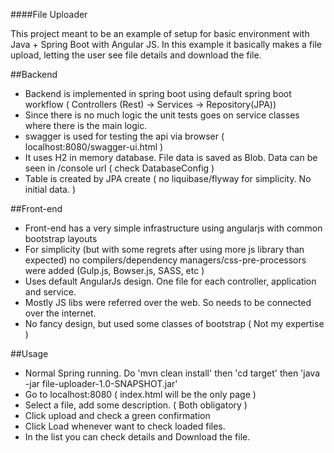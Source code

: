 ####File Uploader

This project meant to be an example of setup for basic environment with Java + Spring Boot
with Angular JS. In this example it basically makes a file upload, letting the user see
file details and download the file.

##Backend
- Backend is implemented in spring boot using default spring boot workflow ( Controllers (Rest) -> Services -> Repository(JPA))
- Since there is no much logic the unit tests goes on service classes where there is the main logic.
- swagger is used for testing the api via browser ( localhost:8080/swagger-ui.html )
- It uses H2 in memory database. File data is saved as Blob. Data can be seen in /console url ( check DatabaseConfig )
- Table is created by JPA create ( no liquibase/flyway for simplicity. No initial data. )

##Front-end
- Front-end has a very simple infrastructure using angularjs with common bootstrap layouts
- For simplicity (but with some regrets after using more js library than expected) no compilers/dependency managers/css-pre-processors were added (Gulp.js, Bowser.js, SASS, etc )
- Uses default AngularJs design. One file for each controller, application and service.
- Mostly JS libs were referred over the web. So needs to be connected over the internet. 
- No fancy design, but used some classes of bootstrap ( Not my expertise )

##Usage
- Normal Spring running. Do 'mvn clean install' then 'cd target' then 'java -jar file-uploader-1.0-SNAPSHOT.jar'
- Go to localhost:8080 ( index.html will be the only page )
- Select a file, add some description. ( Both obligatory )
- Click upload and check a green confirmation
- Click Load whenever want to check loaded files.
- In the list you can check details and Download the file.


